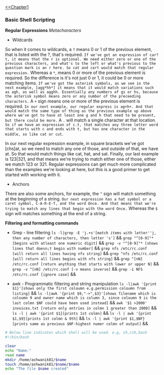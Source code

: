 [<<Chapter1](commands.md)

### Basic Shell Scripting

**Regular Expressions** *Metacharacters*

* Wildcards

So when it comes to wildcards, a `?` means 0 or 1 of the previous element, that is listed with the ?, that's required. `If we've got an expression of car?t, it means that the r is optional. We need either zero or one of the previous characters, and what's to the left or what's previous to the question mark is an r here. So cat and cart would match that regular expression.` Whereas a `*`, means 0 or more of the previous element is required. So the difference is it's not just 0 or 1, it could be 0 or more matching items. `If we've got the asterisk symbols, as we see in the next example, [agg*hh*] it means that it would match variations such as agh, as well as agghh. Essentially any numbers of gs or hs, because the asterisk symbol means zero or any number of the preceeding characters.` A `+` sign means one or more of the previous element is required. `In our next example, our regular express is ag+h+. And that would match the same type of thing as the previous example up above where we've got to have at least one g and h that need to be present, but there could be more.` A `.` will match a single character at that location. `So if we have an expression of c.t, that matches any three letter word that starts with c and ends with t, but has one character in the middle, so like cat or cut`.


In our next regular expression example, in square brackets we've got [chs]at, so we need to match any one of those, and outside of that, we have at. So that would match things like cat, hat, and sat. Finally, our last example is 123|321, and that means we're trying to match either one of those, either we match 123 or 321. Regular expressions can get much more complicated than the examples we're looking at here, but this is a good primer to get started with working with it.

* Anchors

There are also some anchors, for example, the `^` sign will match something at the beginning of a string. `Our next expression has a hat symbol or a caret symbol, C-A-R-E-T, and the word Once. And that means that we're trying to match any lines that begin with the word Once.` Whereas the `$` sign will matches something at the end of a string.

**Filtering and formatting commands**

* Grep - line filtering `ls -l|grep -E 'j.+s'[match items with letter''j, then any number of characters, then letter 's']` && 
  `grep "^[0-9]"* [begins with atleast one numeric digit]` && `grep -v "^[0-9]"* [shows lines that doesn;t begin with number]` && `grep nfs /etc/rc.conf [will return all lines having nfs string]` && `grep ^nfs /etc/rc.conf [will return all lines begins with nfs string]` && `grep ^[nN] /etc/rc.conf [return anything that starts with lower or upper N]` && `grep -v ^[nN] /etc/rc.conf [-v means inverse]` && `grep -i NFS /etc/rc.conf [ignore case]` &&
  
* awk - Programmatic filtering and string manipulation `ls -l|awk '{print $1}'[shows only the first coloumn e.g.permission coloumn from listing]` && `ls -l|awk '{print $9,"->",$3}'[shows filename which is coloumn 9 and owner name which is column 3, since coloumn 9 is the last colmn $NF could have been used instead]` && `awk '$1 >2000' invoices.txt [return only entries in colmn 1 greater than 2000]` && `ls -l | awk '{print $1}[prints 1st colmn]` && `ls -l | awk '{print $1,$9}[prints 1st colmn & 9th]` && `ls -l | awk '{print $1,$NF}[prints same as previous $NF-highest numer colmn of output]` && 


















```bash
# Below line indicates which shell will be used. e.g, sh,csh,bash
#!/bin/bash

clear
echo "Name:"
read name
mkdir /home/ashwanik81/$name
touch /home/ashwanik81/$name/$name
echo "The file $name created"
```

